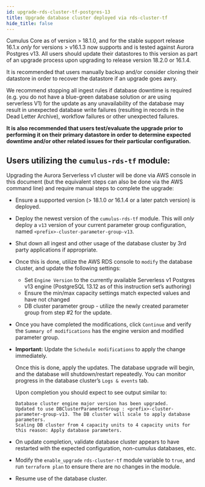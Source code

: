 ```yaml
---
id: upgrade-rds-cluster-tf-postgres-13
title: Upgrade database cluster deployed via rds-cluster-tf
hide_title: false
---
```


Cumulus Core as of version > 18.1.0, and for the stable support release 16.1.x *only* for versions > v16.1.3 now supports and is tested against Aurora Postgres v13.   All users should update their datastores to this version as part of an upgrade process upon upgrading to release version 18.2.0 or 16.1.4.

It is recommended that users manually backup and/or consider cloning their datastore in order to recover the datastore if an upgrade goes awry.

We recommend stopping all ingest rules if database downtime is required (e.g. you do not have a blue-green database solution or are using serverless V1) for the update  as any unavailability of the database may result in unexpected database write failures (resulting in records in the Dead Letter Archive), workflow failures or other unexpected failures.

**It is also recommended that users test/evaluate the upgrade prior to performing it on their primary datastore in order to determine expected downtime and/or other related issues for their particular configuration.**

## Users utilizing the `cumulus-rds-tf` module:

Upgrading the Aurora Serverless v1 cluster will be done via AWS console in this document (but the equivalent steps can also be done via the AWS command line) and require manual steps to complete the upgrade:

- Ensure a supported version (> 18.1.0 *or* 16.1.4 or a later patch version) is deployed.
- Deploy the newest version of the `cumulus-rds-tf` module.  This will *only* deploy a `v13` version of your current parameter group configuration, named `<prefix>-cluster-parameter-group-v13`.
- Shut down all ingest and other usage of the database cluster by 3rd party applications if appropriate.
- Once this is done, utilize the AWS RDS console to `modify` the database cluster, and update the following settings:
  - Set `Engine Version`  to the currently available Serverless v1 Postgres v13 engine (PostgreSQL 13.12 as of this instruction set’s authoring)
  - Ensure the min/max capacity settings match expected values and have not changed
  - DB cluster parameter group - utilize the newly created parameter group from step #2 for the update.
- Once you have completed the modifications, click `Continue` and verify the `Summary of modifications` has the engine version and modified parameter group.
- **Important:** Update the `Schedule modifications` to apply the change immediately.

    Once this is done, apply the updates. The database upgrade will begin, and the database will shutdown/restart repeatedly.    You can monitor progress in the database cluster’s `Logs & events` tab.

    Upon completion you should expect to see output similar to:

    ```text
    Database cluster engine major version has been upgraded.
    Updated to use DBClusterParameterGroup : <prefix>-cluster-parameter-group-v13. The DB cluster will scale to apply database parameters.
    Scaling DB cluster from 4 capacity units to 4 capacity units for this reason: Apply database parameters.
    ```

- On update completion, validate database cluster appears to have restarted with the expected configuration, non-cumulus databases, etc.
- Modify the `enable_upgrade` `rds-cluster-tf` module variable to `true`, and run `terraform plan` to ensure there are no changes in the module.
- Resume use of the database cluster.